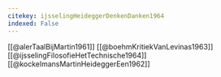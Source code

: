 ```yaml
---
citekey: ijsselingHeideggerDenkenDanken1964
indexed: False
---
```

[[@alerTaalBijMartin1961]]
[[@boehmKritiekVanLevinas1963]]
[[@ijsselingFilosofieHetTechnische1964]]
[[@kockelmansMartinHeideggerEen1962]]